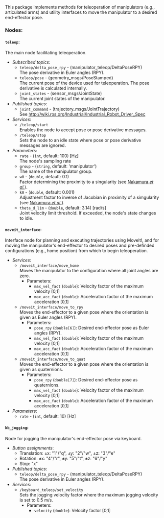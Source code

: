 This package implements methods for teleoperation of manipulators (e.g., articulated arms) and utility interfaces to move the manipulator to a desired end-effector pose.

### Nodes:

#### `teleop`:
The main node facilitating teleoperation.  


- *Subscribed topics*:  
    - `teleop/delta_pose_rpy` - (manipulator_teleop/DeltaPoseRPY)  
      The pose derivative in Euler angles (RPY).  
    - `teleop/pose` - (geometry_msgs/PoseStamped)  
      The current pose of the device used for teleoperation. The pose derivative is calculated internally.
    - `joint_states` - (sensor_msgs/JointState)  
      The current joint states of the manipulator.  
- *Published topics*:
    - `joint_command` - (trajectory_msgs/JointTrajectory)  
      See http://wiki.ros.org/Industrial/Industrial_Robot_Driver_Spec  
- *Services*:
    - `/teleop/start`  
      Enables the node to accept pose or pose derivative messages.  
    - `/teleop/stop`  
      Sets the node to an idle state where pose or pose derivative messages are ignored.  
- *Parameters*:
    - `rate` - (`int`, default: 100) [Hz]  
      The node's sampling rate  
    - `group` - (`string`, default: 'manipulator')  
      The name of the manipulator group.  
    - `w0` - (`double`, default: 0.1)  
      Factor determining the proximity to a singularity (see [Nakamura *et al.*](http://dynamicsystems.asmedigitalcollection.asme.org/article.aspx?articleid=1403812)).  
    - `k0` - (`double`, default: 0.001)  
      Adjustment factor to inverse of Jacobian in proximity of a simgularity (see [Nakamura *et al.*](http://dynamicsystems.asmedigitalcollection.asme.org/article.aspx?articleid=1403812)).  
    - `theta_d_lim` - (`double`, default: 3.14) [rad/s]  
      Joint velocity limit threshold. If exceeded, the node's state changes to idle.  

#### `moveit_interface`:
Interface node for planning and executing trajectories using MoveIt!, and for moving the manipulator's end-effector to desired poses and pre-definded configurations (e.g., home position) from which to begin teleoperation.


- *Services*:
    - `/moveit_interface/move_home`  
      Moves the manipulator to the configuration where all joint angles are zero.
        - Parameters:
            - `max_vel_fact` (`double`): Velocity factor of the maximum velocity [0,1]
            - `max_acc_fact` (`double`): Acceleration factor of the maximum acceleration [0,1]
    - `/moveit_interface/move_to_rpy`  
      Moves the end-effector to a given pose where the orientation is given as Euler angles (RPY).
        - Parameters:
            - `pose_rpy` (`double[6]`): Desired end-effector pose as Euler angles (RPY).
            - `max_vel_fact` (`double`): Velocity factor of the maximum velocity [0,1]
            - `max_acc_fact` (`double`): Acceleration factor of the maximum acceleration [0,1]
    - `/moveit_interface/move_to_quat`  
      Moves the end-effector to a given pose where the orientation is given as quaternions.
        - Parameters:
            - `pose_rpy` (`double[7]`): Desired end-effector pose as quaternions.
            - `max_vel_fact` (`double`): Velocity factor of the maximum velocity [0,1]
            - `max_acc_fact` (`double`): Acceleration factor of the maximum acceleration [0,1]
- *Parameters*:
    - `rate` - (`int`, default: 10) [Hz]

#### `kb_jogging`:
Node for jogging the manipulator's end-effector pose via keyboard.


- *Button assignments*:
    - Translation: ±x: "1"/"q", ±y: "2"/"w", ±z: "3"/"e"
    - Rotation: ±x: "4"/"r", ±y: "5"/"t", ±z: "6"/"y"
    - Stop: "x"
- *Published topics*:
    - `teleop/delta_pose_rpy` - (manipulator_teleop/DeltaPoseRPY)  
      The pose derivative in Euler angles (RPY).
- *Services*:
    - `/keyboard_teleop/set_velocity`  
      Sets the jogging velocity factor where the maximum jogging velocity is set to 0.5 m/s.
        - Parameters:
            - `velocity` (`double`): Velocity factor [0,1]
